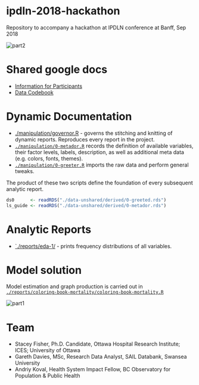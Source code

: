 # ipdln-2018-hackathon
Repository to accompany a hackathon at IPDLN conference at Banff, Sep 2018


![part2][part2]



# Shared google docs

- [Information for Participants][info_participants] 
- [Data Codebook][data_codebook]

# Dynamic Documentation
- [./manipulation/governor.R][governor] - governs the stitching and knitting of dynamic reports. Reproduces every report in the project. 
- [`./manipulation/0-metador.R`][0-meta-report] records the definition of available variables, their factor levels, labels, description, as well as additional meta data (e.g. colors, fonts, themes). 
- [`./manipulation/0-greeter.R`][0-greeter-report] imports the raw data and perform general tweaks.

The product of these two scripts define the foundation of every subsequent analytic report. 
```r
ds0      <- readRDS("./data-unshared/derived/0-greeted.rds")
ls_guide <- readRDS("./data-unshared/derived/0-metador.rds")

```

# Analytic Reports

- [`./reports/eda-1/][eda1] - prints frequency distributions of all variables. 

# Model solution

Model estimation and graph production is carried out in [`./reports/coloring-book-mortality/coloring-book-mortality.R`][colorbook]

[colorbook]:https://github.com/andkov/ipdln-2018-hackathon/blob/master/reports/coloring-book-mortality/coloring-book-mortality.R
![part1][part1]


[info_participants]:https://drive.google.com/open?id=1OwqD0gHfuTQeBwqh4fkgkR7r-jUXuSzM
[data_codebook]:https://drive.google.com/open?id=10idMxy8eX8nTHr6wr2Q40x4XOP3Y5ck7

[governor]:https://github.com/andkov/ipdln-2018-hackathon/blob/master/manipulation/governor.R
[0-meta-report]:https://rawgit.com/andkov/ipdln-2018-hackathon/master/manipulation/stitched-output/0-metador.html
[0-greeter-report]:https://rawgit.com/andkov/ipdln-2018-hackathon/master/manipulation/stitched-output/0-greeter.html
[eda1]:https://rawgit.com/andkov/ipdln-2018-hackathon/master/reports/eda-1/eda-1.html
[part1]:https://raw.githubusercontent.com/andkov/ipdln-2018-hackathon/master/reports/coloring-book-mortality/results-part-1.gif
[part2]:https://raw.githubusercontent.com/andkov/ipdln-2018-hackathon/master/reports/coloring-book-mortality/results-part-2.gif

# Team
- Stacey Fisher, Ph.D. Candidate, Ottawa Hospital Research Institute; ICES; University of Ottawa
- Gareth Davies, MSc, Research Data Analyst, SAIL Databank, Swansea University
- Andriy Koval, Health System Impact Fellow, BC Observatory for Population & Public Health




